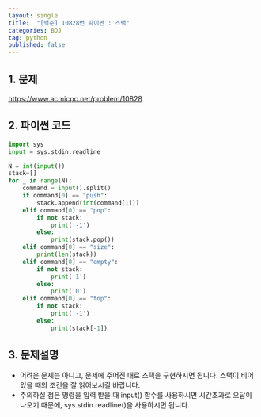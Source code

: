 ```yaml
---
layout: single
title:  "[백준] 10828번 파이썬 : 스택"
categories: BOJ
tag: python
published: false
---
```


## 1. 문제

<https://www.acmicpc.net/problem/10828>



## 2. 파이썬 코드



```python
import sys
input = sys.stdin.readline

N = int(input())
stack=[]
for _ in range(N):
    command = input().split()
    if command[0] == "push":
        stack.append(int(command[1]))
    elif command[0] == "pop":
        if not stack:
            print('-1')
        else:
            print(stack.pop())
    elif command[0] == "size":
        print(len(stack))
    elif command[0] == "empty":
        if not stack:
            print('1')
        else:
            print('0')
    elif command[0] == "top":
        if not stack:
            print('-1')
        else:
            print(stack[-1])
```



## 3. 문제설명

- 어려운 문제는 아니고, 문제에 주어진 대로 스택을 구현하시면 됩니다.  스택이 비어있을 때의 조건을 잘 읽어보시길 바랍니다.
- 주의하실 점은 명령을 입력 받을 때 input() 함수를 사용하시면 시간초과로 오답이 나오기 때문에, sys.stdin.readline()을 사용하시면 됩니다.







